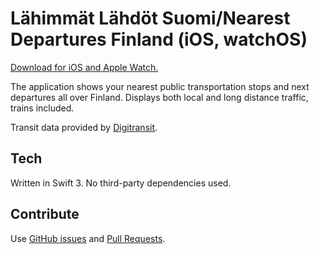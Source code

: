 
# Lähimmät Lähdöt Suomi/Nearest Departures Finland (iOS, watchOS)

[Download for iOS and Apple Watch.](https://itunes.apple.com/fi/app/hsl-lahimmat-lahdot/id1137708015?mt=8)

The application shows your nearest public transportation stops and next departures all over Finland. Displays both local and long distance traffic, trains included.

Transit data provided by [Digitransit](https://digitransit.fi/en/developers/).

## Tech

Written in Swift 3. No third-party dependencies used.

## Contribute

Use [GitHub issues](https://github.com/suominentoni/nearest-departures/issues) and [Pull Requests](https://github.com/suominentoni/nearest-departures/pulls).

